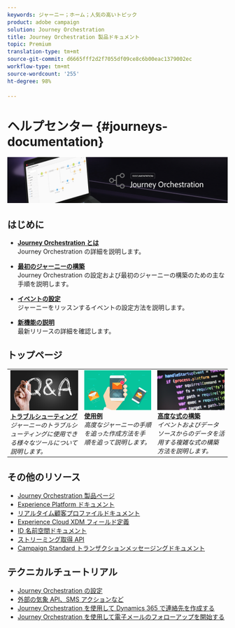 ```yaml
---
keywords: ジャーニー；ホーム；人気の高いトピック
product: adobe campaign
solution: Journey Orchestration
title: Journey Orchestration 製品ドキュメント
topic: Premium
translation-type: tm+mt
source-git-commit: d6665fff2d2f7055df09ce8c6b00eac1379002ec
workflow-type: tm+mt
source-wordcount: '255'
ht-degree: 98%

---
```



# ヘルプセンター {#journeys-documentation}

![](using/assets/do-not-localize/bannerjourney.png)

## はじめに

* **[Journey Orchestration とは](using/about/about-journey-orchestration.md)**<br/>
Journey Orchestration の詳細を説明します。

* **[最初のジャーニーの構築](using/about/get-started.md)**<br/>
Journey Orchestration の設定および最初のジャーニーの構築のための主な手順を説明します。

* **[イベントの設定](using/event/about-events.md#section_tbk_5qt_pgb)**<br/>
ジャーニーをリッスンするイベントの設定方法を説明します。

* **[新機能の説明](using/release-notes/release-notes.md)**<br/>
最新リリースの詳細を確認します。

## トップページ

<table>
<tr>
    <td valign="top">
        <a href="using/about/troubleshooting.md">
       <img alt="開発者" src="using/assets/do-not-localize/FAQ.png" />
       </a>
    <div>
    <a href="using/about/troubleshooting.md"><strong>トラブルシューティング</strong></a>
    </div>
    <em>ジャーニーのトラブルシューティングに使用できる様々なツールについて説明します。</em>
    <br>
  </td>
  <td valign="top">
    <a href="using/usecase/building-the-journey.md">
      <img alt="build" src="using/assets/do-not-localize/design.png"/>
    </a>
    <div>
    <a href="using/usecase/building-the-journey.md"><strong>使用例</strong></a>
    </div>
    <em>高度なジャーニーの手順を追った作成方法を手順を追って説明します。</em>
    <br>
  </td>
  <td valign="top">
    <a href="using/expression/expressionadvanced.md">
      <img alt="conditions" src="using/assets/do-not-localize/dev.png"/>
    </a>
    <div>
    <a href="using/expression/expressionadvanced.md"><strong>高度な式の構築</strong></a>
    </div>
    <em>イベントおよびデータソースからのデータを活用する複雑な式の構築方法を説明します。</em>
    <br>
  </td>
</tr>
</table>

## その他のリソース

* [Journey Orchestration 製品ページ](https://www.adobe.com/jp/experience-platform/journey-orchestration.html)
* [Experience Platform ドキュメント](https://www.adobe.com/jp/experience-platform/documentation-and-developer-resources.html)
* [リアルタイム顧客プロファイルドキュメント](https://docs.adobe.com/content/help/ja-JP/experience-platform/profile/home.html)
* [Experience Cloud XDM フィールド定義](https://docs.adobe.com/content/help/ja-JP/experience-platform/xdm/home.html)
* [ID 名前空間ドキュメント](https://docs.adobe.com/content/help/ja-JP/experience-platform/identity/home.html)
* [ストリーミング取得 API](https://docs.adobe.com/content/help/ja-JP/experience-platform/ingestion/streaming/overview.html)
* [Campaign Standard トランザクションメッセージングドキュメント](https://docs.adobe.com/content/help/ja-JP/campaign-standard/using/communication-channels/transactional-messaging/about-transactional-messaging.html)

## テクニカルチュートリアル

* [Journey Orchestration の設定](https://experienceleague.adobe.com/docs/platform-learn/comprehensive-technical-tutorial/module6/journey-orchestration-create-account.html?lang=ja#module6-jargeny-orchestration)
* [外部の気象 API、SMS アクションなど](https://experienceleague.adobe.com/docs/platform-learn/comprehensive-technical-tutorial/module12/journey-orchestration-external-weather-api-sms.html?lang=ja#module12)
* [Journey Orchestration を使用して Dynamics 365 で連絡先を作成する](https://experienceleague.adobe.com/docs/platform-learn/comprehensive-technical-tutorial/module17/ex3.html?lang=ja#module17)
* [Journey Orchestration を使用して電子メールのフォローアップを開始する](https://experienceleague.adobe.com/docs/platform-learn/comprehensive-technical-tutorial/module20/ex4.html?lang=ja#module20)

